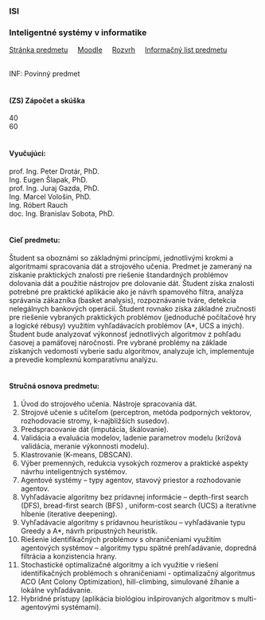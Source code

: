 ### ISI
### Inteligentné systémy v informatike

[Stránka predmetu](https://poseidon.fei.tuke.sk/index.php/s/4MjqZxpXwykJZZR)&nbsp;&nbsp;&nbsp;&nbsp;
[Moodle](https://moodle.fei.tuke.sk/course/view.php?id=120)&nbsp;&nbsp;&nbsp;&nbsp;
[Rozvrh](https://maisportal.tuke.sk/portal/rozvrhy.mais)&nbsp;&nbsp;&nbsp;&nbsp;
[Informačný list predmetu](https://maisportal.tuke.sk/portal/tlacPredmetuOSP.mais?predmetId=52654779&lang=sk)&nbsp;&nbsp;&nbsp;&nbsp;
<br>
<br>

INF: Povinný predmet <br>
<br>

#### (ZS) Zápočet a skúška
<div class="points-bar">
  <div class="points zapocet" style="width: 40%">40</div>
  <div class="points skuska" style="width: 60%">60</div>
</div>
<br>

#### Vyučujúci:
prof. Ing. Peter Drotár, PhD.<br>
Ing. Eugen Šlapak, PhD.<br>
prof. Ing. Juraj Gazda, PhD.<br>
Ing. Marcel Vološin, PhD.<br>
Ing. Róbert Rauch<br>
doc. Ing. Branislav Sobota, PhD.
<br>
<br>

#### Cieľ predmetu:
Študent sa oboznámi so základnými princípmi, jednotlivými krokmi a  algoritmami spracovania dát a strojového učenia. Predmet je zameraný na  získanie praktických znalostí pre riešenie štandardných problémov  dolovania dát a použitie nástrojov pre dolovanie dát. Študent získa  znalosti potrebné pre praktické aplikácie ako je návrh spamového filtra, analýza správania zákazníka (basket analysis), rozpoznávanie tváre, detekcia nelegálnych  bankových operácií. Študent rovnako získa základné zručnosti pre riešenie vybraných praktických problémov (jednoduché počítačové hry a logické rébusy) využitím vyhľadávacích problémov (A*, UCS a iných). Študent bude analyzovať výkonnosť jednotlivých algoritmov z pohľadu časovej a pamäťovej náročnosti. Pre vybrané problémy na základe získaných vedomostí vyberie sadu algoritmov, analyzuje ich, implementuje a prevedie komplexnú komparatívnu analýzu.
<br>
<br>

#### Stručná osnova predmetu:
1. Úvod do strojového učenia. Nástroje spracovania dát.
2. Strojové učenie s učiteľom (perceptron, metóda podporných vektorov, rozhodovacie stromy, k-najbližších susedov).
3. Predspracovanie dát (imputácia, škálovanie).
4. Validácia a evaluácia modelov, ladenie parametrov modelu (krížová validácia, meranie výkonnosti modelu).
5.  Klastrovanie (K-means, DBSCAN).
6. Výber premenných, redukcia vysokých rozmerov a praktické aspekty návrhu inteligentných systémov.
7. Agentové systémy – typy agentov, stavový priestor a rozhodovanie agentov.
8. Vyhľadávacie algoritmy bez prídavnej informácie – depth-first search (DFS), bread-first search (BFS) , uniform-cost search (UCS) a iteratívne hĺbenie (iterative deepening).
9. Vyhľadávacie algoritmy s prídavnou heuristikou – vyhľadávanie typu Greedy a A*, návrh prípustných heuristík.
10. Riešenie identifikačných problémov s ohraničeniami využitím agentových systémov – algoritmy typu  spätné prehľadávanie, dopredná filtrácia a konzistencia hrany.
11. Stochastické optimalizačné algoritmy a ich využitie v riešení identifikačných problémoch s ohraničeniami  - optimalizačný algoritmus ACO (Ant Colony Optimization), hill-climbing, simulované žíhanie a lokálne vyhľadávanie.
12. Hybridné prístupy (aplikácia biológiou inšpirovaných algoritmov s multi-agentovými systémami).